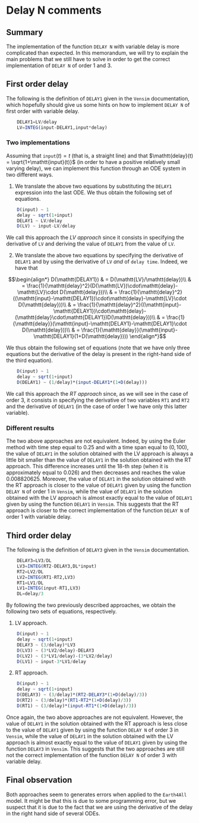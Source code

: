 # Delay N comments
## Summary
The implementation of the function `DELAY N` with variable delay is more complicated than expected. In this memorandum, we will try to explain the main problems that we still have to solve in order to get the correct implementation of `DELAY N` of order 1 and 3.

## First order delay
The following is the definition of `DELAY1` given in the `Vensim` documentation, which hopefully should give us some hints on how to implement `DELAY N` of first order with variable delay.

```jl
    DELAY1=LV/delay
    LV=INTEG(input-DELAY1,input*delay)
```
### Two implementations
Assuming that $\mathtt{input}(t) = t$ (that is, a straight line) and that $\mathtt{delay}(t) = \sqrt{1+\mathtt{input}(t)}$ (in order to have a positive relatively small varying delay), we can implement this function through an ODE system in two different ways.

1. We translate the above two equations by substituting the `DELAY1` expression into the last ODE. We thus obtain the following set of equations.
```jl
    D(input) ~ 1
    delay ~ sqrt(1+input)
    DELAY1 ~ LV/delay
    D(LV) ~ input-LV/delay
```
We call this approach the *LV approach* since it consists in specifying the derivative of `LV` and deriving the value of `DELAY1` from the value of `LV`.

2. We translate the above two equations by specifying the derivative of `DELAY1` and by using the derivative of `LV` *and* of `delay time`. Indeed, we have that
```math
\begin{align*}
D(\mathtt{DELAY1}) & = D(\mathtt{LV}/\mathtt{delay})\\
& = \frac{1}{\mathtt{delay}^2}(D(\mathtt{LV})\cdot\mathtt{delay}-\mathtt{LV}\cdot D(\mathtt{delay}))\\
& = \frac{1}{\mathtt{delay}^2}((\mathtt{input}-\mathtt{DELAY1})\cdot\mathtt{delay}-\mathtt{LV}\cdot D(\mathtt{delay}))\\
& = \frac{1}{\mathtt{delay}^2}((\mathtt{input}-\mathtt{DELAY1})\cdot\mathtt{delay}-(\mathtt{delay}\cdot\mathtt{DELAY1})D(\mathtt{delay}))\\
& = \frac{1}{\mathtt{delay}}(\mathtt{input}-\mathtt{DELAY1}-\mathtt{DELAY1}\cdot D(\mathtt{delay}))\\
& = \frac{1}{\mathtt{delay}}(\mathtt{input}-\mathtt{DELAY1}(1+D(\mathtt{delay})))
\end{align*}
```
We thus obtain the following set of equations (note that we have only three equations but the derivative of the delay is present in the right-hand side of the third equation).
```jl
    D(input) ~ 1
    delay ~ sqrt(1+input)
    D(DELAY1) ~ (1/delay)*(input-DELAY1*(1+D(delay)))
```


We call this approach the *RT approach* since, as we will see in the case of order $3$, it consists in specifying the derivative of two variables `RT1` and `RT2` and the derivative of `DELAY1` (in the case of order $1$ we have only this latter variable).

### Different results
The two above approaches are not equivalent. Indeed, by using the Euler method with time step equal to $0.25$ and with a time span equal to $(0,100)$, the value of `DELAY1` in the solution obtained with the LV approach is always a little bit smaller than the value of `DELAY1` in the solution obtained with the RT approach. This difference increases until the $18$-th step (when it is approximately equal to $0.026$) and then decreases and reaches the value $0.008820625$. Moreover, the value of `DELAY1` in the solution obtained with the RT approach is closer to the value of `DELAY1` given by using the function `DELAY N` of order $1$ in `Vensim`, while the value of `DELAY1` in the solution obtained with the LV approach is almost exactly equal to the value of `DELAY1` given by using the function `DELAY1` in `Vensim`. This suggests that the RT approach is closer to the correct implementation of the function `DELAY N` of order $1$ with variable delay.

## Third order delay
The following is the definition of `DELAY3` given in the `Vensim` documentation.
```jl
    DELAY3=LV3/DL
    LV3=INTEG(RT2-DELAY3,DL*input)
    RT2=LV2/DL
    LV2=INTEG(RT1-RT2,LV3)
    RT1=LV1/DL
    LV1=INTEG(input-RT1,LV3)
    DL=delay/3
```

By following the two previously described approaches, we obtain the following two sets of equations, respectively.

1. LV approach.
```jl
    D(input) ~ 1
    delay ~ sqrt(1+input)
    DELAY3 ~ (3/delay)*LV3
    D(LV3) ~ (3*LV2/delay)-DELAY3
    D(LV2) ~ (3*LV1/delay)-(3*LV2/delay)
    D(LV1) ~ input-3*LV1/delay
```
2. RT approach.
```jl
    D(input) ~ 1
    delay ~ sqrt(1+input)
    D(DELAY3) ~ (3/delay)*(RT2-DELAY3*(1+D(delay)/3))
    D(RT2) ~ (3/delay)*(RT1-RT2*(1+D(delay)/3))
    D(RT1) ~ (3/delay)*(input-RT1*(1+D(delay)/3))
```

Once again, the two above approaches are not equivalent. However, the value of `DELAY1` in the solution obtained with the RT approach is less close to the value of `DELAY1` given by using the function `DELAY N` of order $3$ in `Vensim`, while the value of `DELAY1` in the solution obtained with the LV approach is almost exactly equal to the value of `DELAY1` given by using the function `DELAY3` in `Vensim`. This suggests that the two approaches are still not the correct implementation of the function `DELAY N` of order $3$ with variable delay.

## Final observation

Both approaches seem to generates errors when applied to the `Earth4All` model. It might be that this is due to some programming error, but we suspect that it is due to the fact that we are using the derivative of the delay in the right hand side of several ODEs.
